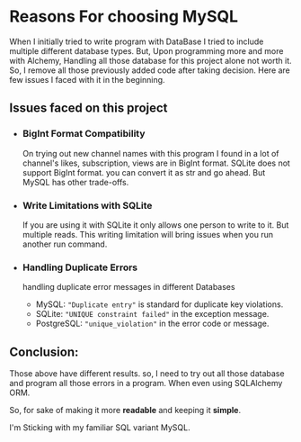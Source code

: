 
# Reasons For choosing MySQL

When I initially tried to write program with DataBase I tried to include multiple different database types.
But, Upon programming more and more with Alchemy, Handling all those database for this project alone not worth it.
So, I remove all those previously added code after taking decision.
Here are few issues I faced with it in the beginning. 

## Issues faced on this project
- ### **BigInt Format Compatibility**
  On trying out new channel names with this program I found in a lot of channel's likes, subscription, views are in 
BigInt format. SQLite does not support BigInt format. you can convert it as str and go ahead. 
But MySQL has other trade-offs.
- ### **Write Limitations with SQLite**
    If you are using it with SQLite it only allows one person to write to it. But multiple reads. 
This writing limitation will bring issues when you run another run command.

- ### **Handling Duplicate Errors**
    handling duplicate error messages in different Databases
  - MySQL: `"Duplicate entry"` is standard for duplicate key violations.
  - SQLite: `"UNIQUE constraint failed"` in the exception message.
  - PostgreSQL: `"unique_violation"` in the error code or message.

## Conclusion:
Those above have different results. so, I need to try out all those database and program all those errors in a program.
When even using SQLAlchemy ORM.

So, for sake of making it more **readable** and keeping it **simple**.

I'm Sticking with my familiar SQL variant MySQL.